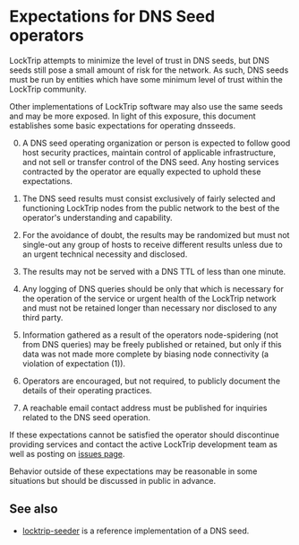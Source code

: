 Expectations for DNS Seed operators
====================================

LockTrip attempts to minimize the level of trust in DNS seeds,
but DNS seeds still pose a small amount of risk for the network.
As such, DNS seeds must be run by entities which have some minimum
level of trust within the LockTrip community.

Other implementations of LockTrip software may also use the same
seeds and may be more exposed. In light of this exposure, this
document establishes some basic expectations for operating dnsseeds.

0. A DNS seed operating organization or person is expected to follow good
host security practices, maintain control of applicable infrastructure,
and not sell or transfer control of the DNS seed. Any hosting services
contracted by the operator are equally expected to uphold these expectations.

1. The DNS seed results must consist exclusively of fairly selected and
functioning LockTrip nodes from the public network to the best of the
operator's understanding and capability.

2. For the avoidance of doubt, the results may be randomized but must not
single-out any group of hosts to receive different results unless due to an
urgent technical necessity and disclosed.

3. The results may not be served with a DNS TTL of less than one minute.

4. Any logging of DNS queries should be only that which is necessary
for the operation of the service or urgent health of the LockTrip
network and must not be retained longer than necessary nor disclosed
to any third party.

5. Information gathered as a result of the operators node-spidering
(not from DNS queries) may be freely published or retained, but only
if this data was not made more complete by biasing node connectivity
(a violation of expectation (1)).

6. Operators are encouraged, but not required, to publicly document the
details of their operating practices.

7. A reachable email contact address must be published for inquiries
related to the DNS seed operation.

If these expectations cannot be satisfied the operator should
discontinue providing services and contact the active LockTrip
development team as well as posting on
[issues page](https://github.com/LockTrip/Blockchain/issues).

Behavior outside of these expectations may be reasonable in some
situations but should be discussed in public in advance.

See also
----------
- [locktrip-seeder](https://github.com/LockTrip/Seeder) is a reference implementation of a DNS seed.
